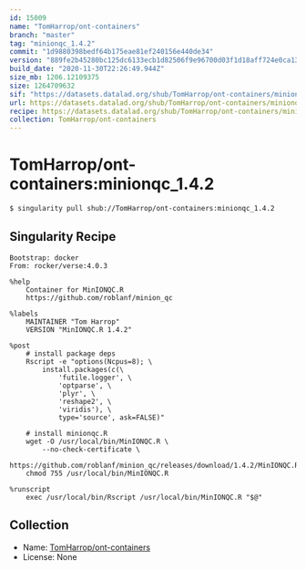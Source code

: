 ```yaml
---
id: 15009
name: "TomHarrop/ont-containers"
branch: "master"
tag: "minionqc_1.4.2"
commit: "1d9880398bedf64b175eae81ef240156e440de34"
version: "889fe2b45280bc125dc6133ecb1d82506f9e96700d03f1d18aff724e0ca13a67"
build_date: "2020-11-30T22:26:49.944Z"
size_mb: 1206.12109375
size: 1264709632
sif: "https://datasets.datalad.org/shub/TomHarrop/ont-containers/minionqc_1.4.2/2020-11-30-1d988039-889fe2b4/889fe2b45280bc125dc6133ecb1d82506f9e96700d03f1d18aff724e0ca13a67.sif"
url: https://datasets.datalad.org/shub/TomHarrop/ont-containers/minionqc_1.4.2/2020-11-30-1d988039-889fe2b4/
recipe: https://datasets.datalad.org/shub/TomHarrop/ont-containers/minionqc_1.4.2/2020-11-30-1d988039-889fe2b4/Singularity
collection: TomHarrop/ont-containers
---
```


# TomHarrop/ont-containers:minionqc_1.4.2

```bash
$ singularity pull shub://TomHarrop/ont-containers:minionqc_1.4.2
```

## Singularity Recipe

```singularity
Bootstrap: docker
From: rocker/verse:4.0.3

%help
    Container for MinIONQC.R
    https://github.com/roblanf/minion_qc

%labels
    MAINTAINER "Tom Harrop"
    VERSION "MinIONQC.R 1.4.2"

%post
    # install package deps
    Rscript -e "options(Ncpus=8); \
        install.packages(c(\
            'futile.logger', \
            'optparse', \
            'plyr', \
            'reshape2', \
            'viridis'), \
            type='source', ask=FALSE)"

    # install minionqc.R
    wget -O /usr/local/bin/MinIONQC.R \
        --no-check-certificate \
        https://github.com/roblanf/minion_qc/releases/download/1.4.2/MinIONQC.R
    chmod 755 /usr/local/bin/MinIONQC.R

%runscript
    exec /usr/local/bin/Rscript /usr/local/bin/MinIONQC.R "$@"
```

## Collection

 - Name: [TomHarrop/ont-containers](https://github.com/TomHarrop/ont-containers)
 - License: None

